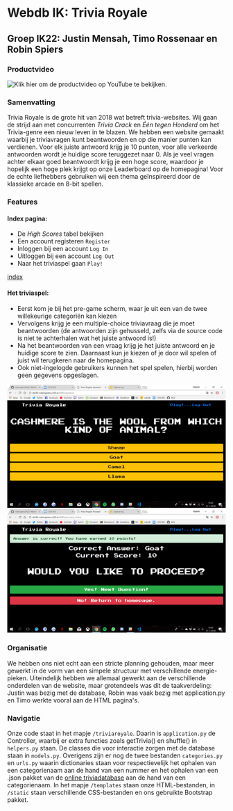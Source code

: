 # Webdb IK: Trivia Royale
## Groep IK22: Justin Mensah, Timo Rossenaar en Robin Spiers

### Productvideo
![Klik hier om de productvideo op YouTube te bekijken.](https://www.youtube.com/watch?v=8cFVqMWfXzk)

### Samenvatting
Trivia Royale is de grote hit van 2018 wat betreft trivia-websites. Wij gaan de strijd aan met concurrenten _Trivia Crack_ en _Één tegen Honderd_ om het Trivia-genre een nieuw leven in te blazen.
We hebben een website gemaakt waarbij je triviavragen kunt beantwoorden en op die manier punten kan verdienen. Voor elk juiste antwoord krijg je 10 punten, voor alle verkeerde antwoorden wordt je huidige score teruggezet naar 0. Als je veel vragen achter elkaar goed beantwoordt krijg je een hoge score, waardoor je hopelijk een hoge plek krijgt op onze Leaderboard op de homepagina!
Voor de echte liefhebbers gebruiken wij een thema geïnspireerd door de klassieke arcade en 8-bit spellen.

### Features
#### Index pagina:
* De _High Scores_ tabel bekijken
* Een account registeren `Register`
* Inloggen bij een account `Log In`
* Uitloggen bij een account `Log Out`
* Naar het triviaspel gaan `Play!`

[index](doc/index.png)

#### Het triviaspel:
* Eerst kom je bij het pre-game scherm, waar je uit een van de twee willekeurige categoriën kan kiezen
* Vervolgens krijg je een multiple-choice triviavraag die je moet beantwoorden (de antwoorden zijn gehusseld, zelfs via de source code is niet te achterhalen wat het juiste antwoord is!)
* Na het beantwoorden van een vraag krijg je het juiste antwoord en je huidige score te zien. Daarnaast kun je kiezen of je door wil spelen of juist wil terugkeren naar de homepagina.
* Ook niet-ingelogde gebruikers kunnen het spel spelen, hierbij worden geen gegevens opgeslagen.

![question](doc/question.png)
![proceed](doc/proceed.png)

### Organisatie
We hebben ons niet echt aan een stricte planning gehouden, maar meer gewerkt in de vorm van een simpele structuur met verschillende energie-pieken.
Uiteindelijk hebben we allemaal gewerkt aan de verschillende onderdelen van de website, maar grotendeels was dit de taakverdeling: Justin was bezig met de database, Robin was vaak bezig met application.py en Timo werkte vooral aan de HTML pagina's.

### Navigatie
Onze code staat in het mapje `/triviaroyale`. Daarin is `application.py` de Controller, waarbij er extra functies zoals getTrivia() en shuffle() in `helpers.py` staan.
De classes die voor interactie zorgen met de database staan in `models.py`. Overigens zijn er nog de twee bestanden `categories.py` en `urls.py` waarin dictionaries staan voor respectievelijk het ophalen van een categorienaam aan de hand van een nummer en het ophalen van een .json pakket van de [online triviadatabase](https://opentdb.com/) aan de hand van een categorienaam.
In het mapje `/templates` staan onze HTML-bestanden, in `/static` staan verschillende CSS-bestanden en ons gebruikte Bootstrap pakket.
